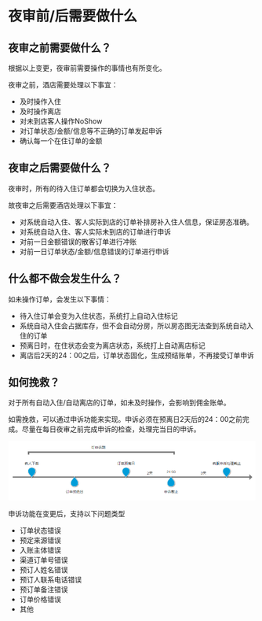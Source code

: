 # 夜审前/后需要做什么

## 夜审之前需要做什么？

根据以上变更，夜审前需要操作的事情也有所变化。

夜审之前，酒店需要处理以下事宜：

* 及时操作入住
* 及时操作离店
* 对未到店客人操作NoShow
* 对订单状态/金额/信息等不正确的订单发起申诉
* 确认每一个在住订单的金额

## 夜审之后需要做什么？

夜审时，所有的待入住订单都会切换为入住状态。

故夜审之后需要酒店处理以下事宜：

* 对系统自动入住、客人实际到店的订单补排房补入住人信息，保证房态准确。
* 对系统自动入住、客人实际未到店的订单进行申诉
* 对前一日金额错误的散客订单进行冲账
* 对前一日订单状态/金额/信息错误的订单进行申诉

## 什么都不做会发生什么？

如未操作订单，会发生以下事情：

* 待入住订单会变为入住状态，系统打上自动入住标记
* 系统自动入住会占据库存，但不会自动分房，所以房态图无法查到系统自动入住的订单
* 预离日时，在住状态会变为离店状态，系统打上自动离店标记
* 离店后2天的24：00之后，订单状态固化，生成预结账单，不再接受订单申诉

## 如何挽救？

对于所有自动入住/自动离店的订单，如未及时操作，会影响到佣金账单。

如需挽救，可以通过申诉功能来实现。申诉必须在预离日2天后的24：00之前完成。尽量在每日夜审之前完成申诉的检查，处理完当日的申诉。

![](../.gitbook/assets/image%20%28385%29.png)

申诉功能在变更后，支持以下问题类型

* 订单状态错误
* 预定来源错误
* 入账主体错误
* 渠道订单号错误
* 预订人姓名错误
* 预订人联系电话错误
* 预订单备注错误
* 订单价格错误
* 其他

